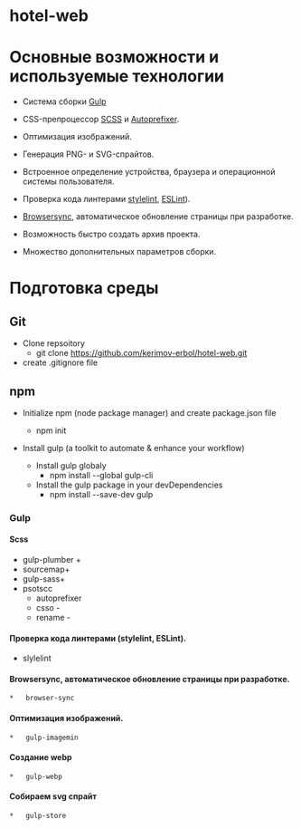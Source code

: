 # hotel-web
# Основные возможности и используемые технологии

* Система сборки [Gulp](https://gulpjs.com/)

* CSS-препроцессор [SCSS](http://sass-lang.com/) и [Autoprefixer](https://autoprefixer.github.io/ru/).

* Оптимизация изображений.

* Генерация PNG- и SVG-спрайтов.

* Встроенное определение устройства, браузера и операционной системы пользователя.

* Проверка кода линтерами [stylelint](https://stylelint.io/), [ESLint](http://eslint.org/)).

* [Browsersync](https://www.browsersync.io/), автоматическое обновление страницы при разработке.

* Возможность быстро создать архив проекта.

* Множество дополнительных параметров сборки.


# Подготовка среды  

## Git
* Clone repsoitory 
    -   git clone https://github.com/kerimov-erbol/hotel-web.git
* create .gitignore file

## npm
* Initialize npm (node package manager)  and create package.json file
    -   npm init

* Install gulp (a toolkit to automate & enhance your workflow) 
    *   Install gulp globaly 
        -   npm install --global gulp-cli
    *   Install the gulp package in your devDependencies                              
        -   npm install --save-dev gulp
    
### Gulp 

#### Scss
*   gulp-plumber +
*   sourcemap+
*   gulp-sass+
*   psotscc
    *   autoprefixer <!--   -->  
    *   csso     - <!--   -->       <!-- Оптимизаци/Минимизация css  -->
    *   rename  -                           <!-- Переименоавеие минифицированного кода  -->

#### Проверка кода линтерами (stylelint, ESLint).
*   slylelint 
    
#### Browsersync, автоматическое обновление страницы при разработке.
    *   browser-sync

#### Оптимизация изображений.
    *   gulp-imagemin

#### Создание webp
    *   gulp-webp 

#### Собираем svg спрайт
    *   gulp-store





